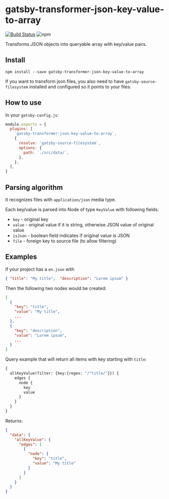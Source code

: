# gatsby-transformer-json-key-value-to-array

[![Build Status](https://travis-ci.com/bmihelac/gatsby-transformer-json-key-value-to-array.svg?branch=master)](https://travis-ci.com/bmihelac/gatsby-transformer-json-key-value-to-array)
![npm](https://img.shields.io/npm/v/gatsby-transformer-json-key-value-to-array.svg)

Transforms JSON objects into queryable array with key/value pairs.

## Install

`npm install --save gatsby-transformer-json-key-value-to-array`

If you want to transform json files, you also need to have `gatsby-source-filesystem` installed and configured so it
points to your files.

## How to use

In your `gatsby-config.js`:

```javascript
module.exports = {
  plugins: [
    `gatsby-transformer-json-key-value-to-array`,
    {
      resolve: `gatsby-source-filesystem`,
      options: {
        path: `./src/data/`,
      },
    },
  ],
}
```

## Parsing algorithm

It recognizes files with `application/json` media type.

Each key/value is parsed into Node of type `KeyValue` with following fields:

* `key` - original key
* `value` - original value if it is string, otherwise JSON value of original value
* `isJson` - boolean field indicates if original value is JSON
* `file` - foreign key to source file (to allow filtering)

## Examples

If your project has a `en.json` with

```json
{ "title": "My title",  "description": "Lorem ipsum" }
```

Then the following two nodes would be created:

```json
[
  {
    "key": "title",
    "value": "My title",
    ...
  },
  {
    "key": "description",
    "value": "Lorem ipsum",
    ...
  }
]
```

Query example that will return all items with key starting with `title`:

```graphql
{
  allKeyValue(filter: {key:{regex: "/^title/"}}) {
    edges {
      node {
        key
        value
      }
    }
  }
}
```

Returns:

```json
{
  "data": {
    "allKeyValue": {
      "edges": [
        {
          "node": {
            "key": "title",
            "value": "My title"
          }
        }
      ]
    }
  }
}
```
